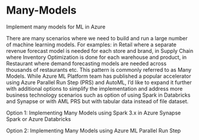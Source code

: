 # Many-Models
Implement many models for ML in Azure 

There are many scenarios where we need to build and run a large number of machine learning models. For examples: in Retail where a separate revenue forecast model is needed for each store and brand, in Supply Chain where Inventory Optimization is done for each warehouse and product, in Restaurant where demand forecasting models are needed across thousands of restaurants etc. This pattern is commonly referred to as Many Models. While Azure ML Platform team has published a popular accelerator using Azure Parallel Run Step (PRS) and AutoML, I’d like to expand it further with additional options to simplify the implementation and address more business technology scenarios such as option of using Spark in Databricks and Synapse or with AML PRS but with tabular data instead of file dataset.

Option 1: Implementing Many Models using Spark 3.x in Azure Synapse Spark or Azure Databricks

Option 2: Implementing Many Models using Azure ML Parallel Run Step

